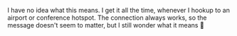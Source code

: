 I have no idea what this means. I get it all the time, whenever I hookup to an airport or conference hotspot. The connection always works, so the message doesn't seem to matter, but I still wonder what it means 🙂
